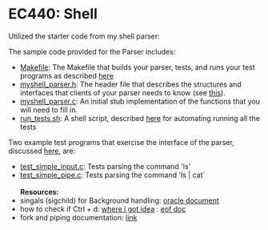 # EC440: Shell 
Utilized the starter code from my shell parser:

The sample code provided for the Parser includes:
- [Makefile](Makefile):  The Makefile that builds your parser, tests, and runs your test programs as described [here](https://openosorg.github.io/openos/textbook/intro/tools-make.html#a-simple-example)
- [myshell_parser.h](myshell_parser.h): The header file that describes the structures and interfaces that clients of your parser needs to know (see [this](https://openosorg.github.io/openos/textbook/intro/tools-testing.html#testing)).
- [myshell_parser.c](myshell_parser.c): An initial stub implementation of the functions that you will need to fill in.
- [run_tests.sh](run_tests.sh): A shell script, described [here](https://openosorg.github.io/openos/textbook/intro/tools-shell.html#shell) for automating running all the tests

Two example test programs that exercise the interface of the parser, discussed [here](https://openosorg.github.io/openos/textbook/intro/tools-testing.html#testing), are:
- [test_simple_input.c](test_simple_input.c): Tests parsing the command 'ls'
- [test_simple_pipe.c](test_simple_pipe.c): Tests parsing the command 'ls | cat`
  <br>
  <br>
**Resources:**
- singals (sigchild) for Background handling: [oracle document](https://docs.oracle.com/cd/E19455-01/806-4750/signals-7/index.html)
- how to check if Ctrl + d: [where i got idea](https://stackoverflow.com/questions/19228645/fgets-and-dealing-with-ctrld-input) : [eof doc](https://www.tutorialspoint.com/c_standard_library/c_function_feof.htm)
- fork and piping documentation: [link](https://tldp.org/LDP/lpg/node11.html#:~:text=To%20create%20a%20simple%20pipe,be%20used%20for%20the%20pipeline.)
